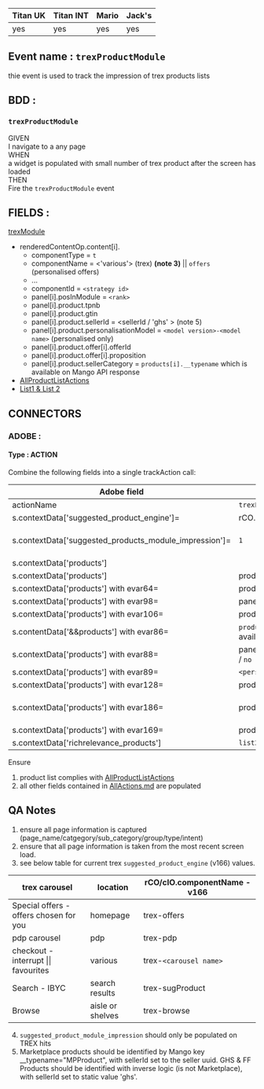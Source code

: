 | Titan UK | Titan INT | Mario | Jack's |
| --- | --- | --- | --- |
| yes | yes | yes | yes |

## Event name : `trexProductModule`
thie event is used to track the impression of trex products lists
## BDD :
### `trexProductModule`
GIVEN  
I navigate to a any page  
WHEN   
a widget is populated with small number of trex product after the screen has loaded   
THEN  
Fire the `trexProductModule` event


## FIELDS :

  [trexModule](../All/TrexDCS.md#Impressions)
  - renderedContentOp.content[i].
    - componentType = `t` 
    - componentName = <'various'> (trex) **(note 3)** || `offers` (personalised offers)
    - ...
    - componentId = `<strategy id>` 
    - panel[i].posInModule = `<rank>`
    - panel[i].product.tpnb
    - panel[i].product.gtin
    - panel[i].product.sellerId = <sellerId / 'ghs' > (note 5)
    - panel[i].product.personalisationModel = `<model version>-<model name>` (personalised only)
    - panel[i].product.offer[i].offerId 
    - panel[i].product.offer[i].proposition 
    - panel[i].product.sellerCategory = `products[i].__typename` which is available on Mango API response
- [AllProductListActions](../All/AllProductListActions.md)
- [List1 & List 2](../../Connectors/Adobe/List2List1Syntax.md)


## CONNECTORS
### ADOBE :

#### Type : ACTION

Combine the following fields into a single trackAction call:

| Adobe field | Bertie field | Notes |
| --- | --- | --- |
| actionName | `trexProductModule`||
| s.contextData['suggested_product_engine']= |rCO.content[i].componentName |(v166) (note3) |
| s.contextData['suggested_products_module_impression']= | `1` | (e167) (note4) <Only if rCO.ctnt[i].componentType = `t` (trex) &#124;&#124; `c` (dcs)>|
| s.contextData['products'] | | See [Product Syntax](../../Connectors/Adobe/ProductSyntax.md)|
| s.contextData['products'] | product.gtin | (marketplace only) |
| s.contextData['products'] with evar64= | product.availability |  |
| s.contextData['products'] with evar98= | panel[i].posInModule |  |
| s.contextData['products'] with evar106= | product.sellerId | (note 5)  |
| s.contentData['&&products'] with evar86=|`products[i].__typename` which is available on Mango API response|
| s.contextData['products'] with evar88= | panel[i].product.personalisationModel / `no` |  |
| s.contextData['products'] with evar89= | `<pers/no>` | |
| s.contextData['products'] with evar128= | product.isFavourite | <if is true, set `fav`>  |
| s.contextData['products'] with evar186= | product.offer[i].offerId | String of offerIds delimited by ('`~`') (Ex : 8745634`~`8746526) |
| s.contextData['products'] with evar169= |  product.offer[i].proposition |  if no proposition set to 'no' |
|s.contextData['richrelevance_products']|`list2, list1`|See [List1 & List 2](../../Connectors/Adobe/List2List1Syntax.md)|

Ensure
1. product list complies with [AllProductListActions](../All/AllProductListActions.md)
2. all other fields contained in [AllActions.md](../AllActions.md) are populated


## QA Notes
1. ensure all page information is captured (page_name/catgegory/sub_category/group/type/intent)
2. ensure that all page information is taken from the most recent screen load.
3. see below table for current trex `suggested_product_engine` (v166) values.  

| trex carousel | location | rCO/cIO.componentName - v166 |
| --- | --- | --- |
| Special offers - offers chosen for you | homepage | trex-offers |
| pdp carousel | pdp |trex-pdp |
| checkout - interrupt \|\| favourites | various |trex-`<carousel name>` |
| Search - IBYC | search results |trex-sugProduct |
| Browse | aisle or shelves | trex-browse |

4. `suggested_product_module_impression` should only be populated on TREX hits
5. Marketplace products should be identified by Mango key __typename="MPProduct", with sellerId set to the seller uuid. GHS & FF Products should be identified with inverse logic (is not Marketplace), with sellerId set to static value 'ghs'.


